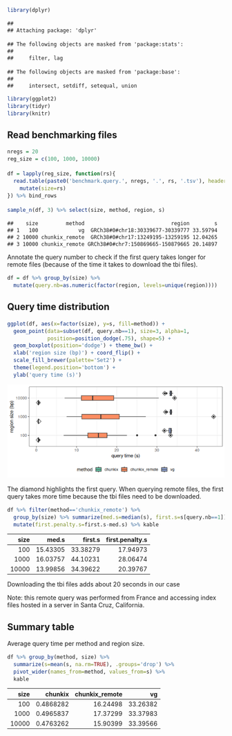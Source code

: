 
``` r
library(dplyr)
```

    ## 
    ## Attaching package: 'dplyr'

    ## The following objects are masked from 'package:stats':
    ## 
    ##     filter, lag

    ## The following objects are masked from 'package:base':
    ## 
    ##     intersect, setdiff, setequal, union

``` r
library(ggplot2)
library(tidyr)
library(knitr)
```

## Read benchmarking files

``` r
nregs = 20
reg_size = c(100, 1000, 10000)

df = lapply(reg_size, function(rs){
  read.table(paste0('benchmark.query.', nregs, '.', rs, '.tsv'), header=TRUE, sep='\t', comment='') %>%
    mutate(size=rs)
}) %>% bind_rows

sample_n(df, 3) %>% select(size, method, region, s)
```

    ##    size         method                            region        s
    ## 1   100             vg  GRCh38#0#chr18:30339677-30339777 33.59794
    ## 2 10000 chunkix_remote  GRCh38#0#chr17:13249195-13259195 12.04265
    ## 3 10000 chunkix_remote GRCh38#0#chr7:150869665-150879665 20.14897

Annotate the query number to check if the first query takes longer for
remote files (because of the time it takes to download the tbi files).

``` r
df = df %>% group_by(size) %>%
  mutate(query.nb=as.numeric(factor(region, levels=unique(region))))
```

## Query time distribution

``` r
ggplot(df, aes(x=factor(size), y=s, fill=method)) +
  geom_point(data=subset(df, query.nb==1), size=3, alpha=1,
             position=position_dodge(.75), shape=5) + 
  geom_boxplot(position='dodge') + theme_bw() +
  xlab('region size (bp)') + coord_flip() +
  scale_fill_brewer(palette='Set2') +
  theme(legend.position='bottom') + 
  ylab('query time (s)')
```

![](query.time.test_files/figure-gfm/query_time-1.png)<!-- -->

The diamond highlights the first query. When querying remote files, the
first query takes more time because the tbi files need to be downloaded.

``` r
df %>% filter(method=='chunkix_remote') %>%
  group_by(size) %>% summarize(med.s=median(s), first.s=s[query.nb==1]) %>%
  mutate(first.penalty.s=first.s-med.s) %>% kable
```

|  size |    med.s |  first.s | first.penalty.s |
|------:|---------:|---------:|----------------:|
|   100 | 15.43305 | 33.38279 |        17.94973 |
|  1000 | 16.03757 | 44.10231 |        28.06474 |
| 10000 | 13.99856 | 34.39622 |        20.39767 |

Downloading the tbi files adds about 20 seconds in our case

Note: this remote query was performed from France and accessing index
files hosted in a server in Santa Cruz, California.

## Summary table

Average query time per method and region size.

``` r
df %>% group_by(method, size) %>%
  summarize(s=mean(s, na.rm=TRUE), .groups='drop') %>%
  pivot_wider(names_from=method, values_from=s) %>%
  kable
```

|  size |   chunkix | chunkix_remote |       vg |
|------:|----------:|---------------:|---------:|
|   100 | 0.4868282 |       16.24498 | 33.26382 |
|  1000 | 0.4965837 |       17.37299 | 33.37983 |
| 10000 | 0.4763262 |       15.90399 | 33.39566 |
